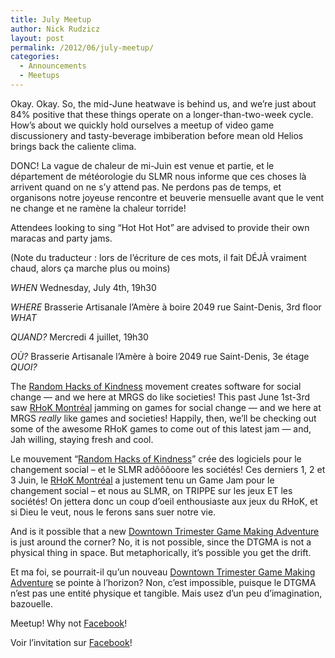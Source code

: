 ```yaml
---
title: July Meetup
author: Nick Rudzicz
layout: post
permalink: /2012/06/july-meetup/
categories:
  - Announcements
  - Meetups
---
```


  Okay. Okay. So, the mid-June heatwave is behind us, and we&#8217;re just about 84% positive that these things operate on a longer-than-two-week cycle. How&#8217;s about we quickly hold ourselves a meetup of video game discussionery and tasty-beverage imbiberation before mean old Helios brings back the caliente clima.




  DONC! La vague de chaleur de mi-Juin est venue et partie, et le d&eacute;partement de m&eacute;t&eacute;orologie du SLMR nous informe que ces choses l&agrave; arrivent quand on ne s&#8217;y attend pas. Ne perdons pas de temps, et organisons notre joyeuse rencontre et beuverie mensuelle avant que le vent ne change et ne ram&egrave;ne la chaleur torride!









  Attendees looking to sing &#8220;Hot Hot Hot&#8221; are advised to provide their own maracas and party jams.




  (Note du traducteur : lors de l&#8217;&eacute;criture de ces mots, il fait D&Eacute;J&Agrave; vraiment chaud, alors &ccedil;a marche plus ou moins)








  *WHEN*
 Wednesday, July 4th, 19h30</p> <p>

*WHERE*
 Brasserie Artisanale l’Am&egrave;re &agrave; boire
 2049 rue Saint-Denis, 3rd floor
*WHAT*


*QUAND?*
 Mercredi 4 juillet, 19h30</p> <p>

*O&Ugrave;?*
 Brasserie Artisanale l&#8217;Am&egrave;re &agrave; boire
 2049 rue Saint-Denis, 3e &eacute;tage
*QUOI?*
 









The [Random Hacks of Kindness](http://www.rhok.org) movement creates software for social change &#8212; and we here at MRGS do like societies! This past June 1st-3rd saw [RHoK Montr&eacute;al](http://www.rhok.org/event/montr%C3%A9al-canada-0) jamming on games for social change &#8212; and we here at MRGS *really* like games and societies! Happily, then, we&#8217;ll be checking out some of the awesome RHoK games to come out of this latest jam &#8212; and, Jah willing, staying fresh and cool.








Le mouvement &#8220;[Random Hacks of Kindness](http://www.rhok.org)&#8221; cr&eacute;e des logiciels pour le changement social &#8211; et le SLMR ad&ocirc;&ocirc;&ocirc;oore les soci&eacute;t&eacute;s! Ces derniers 1, 2 et 3 Juin, le [RHoK Montr&eacute;al](http://www.rhok.org/event/montr%C3%A9al-canada-0) a justement tenu un Game Jam pour le changement social &#8211; et nous au SLMR, on TRIPPE sur les jeux ET les soci&eacute;t&eacute;s! On jettera donc un coup d&#8217;oeil enthousiaste aux jeux du RHoK, et si Dieu le veut, nous le ferons sans suer notre vie.












And is it possible that a new [Downtown Trimester Game Making Adventure](http://oldforum.mrgs.ca/index.php/topic,7.0.html) is just around the corner? No, it is not possible, since the DTGMA is not a physical thing in space. But metaphorically, it&#8217;s possible you get the drift.








Et ma foi, se pourrait-il qu&#8217;un nouveau [Downtown Trimester Game Making Adventure](http://oldforum.mrgs.ca/index.php/topic,7.0.html) se pointe &agrave; l&#8217;horizon? Non, c&#8217;est impossible, puisque le DTGMA n&#8217;est pas une entit&eacute; physique et tangible. Mais usez d&#8217;un peu d&#8217;imagination, bazouelle.












Meetup! Why not [Facebook](https://www.facebook.com/events/344273708981083/)!








Voir l&#8217;invitation sur [Facebook](https://www.facebook.com/events/344273708981083/)!











